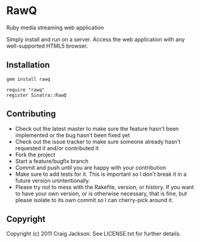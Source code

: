 RawQ
====

Ruby media streaming web application

Simply install and run on a server. Access the web application with any well-supported HTML5 browser.

Installation
------------

    gem install rawq

    require "rawq"
    register Sinatra::RawQ

Contributing
------------
 
* Check out the latest master to make sure the feature hasn't been implemented or the bug hasn't been fixed yet
* Check out the issue tracker to make sure someone already hasn't requested it and/or contributed it
* Fork the project
* Start a feature/bugfix branch
* Commit and push until you are happy with your contribution
* Make sure to add tests for it. This is important so I don't break it in a future version unintentionally.
* Please try not to mess with the Rakefile, version, or history. If you want to have your own version, or is otherwise necessary, that is fine, but please isolate to its own commit so I can cherry-pick around it.

Copyright
---------

Copyright (c) 2011 Craig Jackson. See LICENSE.txt for
further details.


